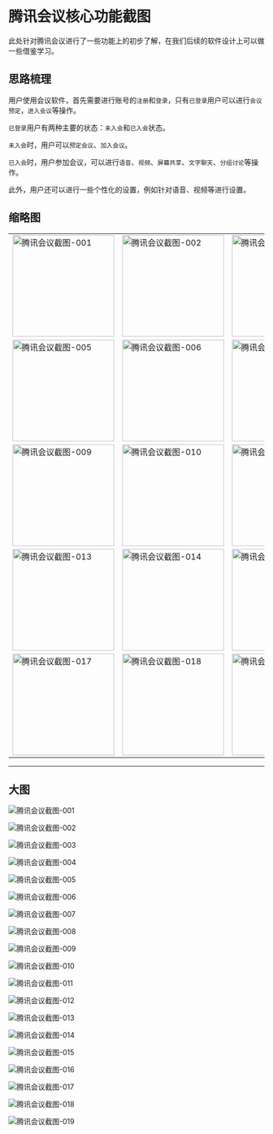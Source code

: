 # 腾讯会议核心功能截图

此处针对腾讯会议进行了一些功能上的初步了解，在我们后续的软件设计上可以做一些借鉴学习。

## 思路梳理

用户使用会议软件，首先需要进行账号的`注册`和`登录`，只有`已登录`用户可以进行`会议预定`，`进入会议`等操作。

`已登录`用户有两种主要的状态：`未入会`和`已入会`状态。

`未入会`时，用户可以`预定会议`、`加入会议`。

`已入会`时，用户参加会议，可以进行`语音`、`视频`、`屏幕共享`、`文字聊天`、`分组讨论`等操作。

此外，用户还可以进行一些个性化的设置，例如针对语音、视频等进行设置。

## 缩略图

<table>
  <tbody>
    <tr>
      <td><img alt="腾讯会议截图-001" src='./tengxunhuiyi/txhy-001.png' width="200" /></td>
      <td><img alt="腾讯会议截图-002" src='./tengxunhuiyi/txhy-002.png' width="200" /></td>
      <td><img alt="腾讯会议截图-003" src='./tengxunhuiyi/txhy-003.png' width="200" /></td>
      <td><img alt="腾讯会议截图-004" src='./tengxunhuiyi/txhy-004.png' width="200" /></td>
    </tr>
    <tr>
      <td><img alt="腾讯会议截图-005" src='./tengxunhuiyi/txhy-005.png' width="200" /></td>
      <td><img alt="腾讯会议截图-006" src='./tengxunhuiyi/txhy-006.png' width="200" /></td>
      <td><img alt="腾讯会议截图-007" src='./tengxunhuiyi/txhy-007.png' width="200" /></td>
      <td><img alt="腾讯会议截图-008" src='./tengxunhuiyi/txhy-008.png' width="200" /></td>
    </tr>
    <tr>
      <td><img alt="腾讯会议截图-009" src='./tengxunhuiyi/txhy-009.png' width="200" /></td>
      <td><img alt="腾讯会议截图-010" src='./tengxunhuiyi/txhy-010.png' width="200" /></td>
      <td><img alt="腾讯会议截图-011" src='./tengxunhuiyi/txhy-011.png' width="200" /></td>
      <td><img alt="腾讯会议截图-012" src='./tengxunhuiyi/txhy-012.png' width="200" /></td>
    </tr>
    <tr>
      <td><img alt="腾讯会议截图-013" src='./tengxunhuiyi/txhy-013.png' width="200" /></td>
      <td><img alt="腾讯会议截图-014" src='./tengxunhuiyi/txhy-014.png' width="200" /></td>
      <td><img alt="腾讯会议截图-015" src='./tengxunhuiyi/txhy-015.png' width="200" /></td>
      <td><img alt="腾讯会议截图-016" src='./tengxunhuiyi/txhy-016.png' width="200" /></td>
    </tr>
    <tr>
      <td><img alt="腾讯会议截图-017" src='./tengxunhuiyi/txhy-017.png' width="200" /></td>
      <td><img alt="腾讯会议截图-018" src='./tengxunhuiyi/txhy-018.png' width="200" /></td>
      <td><img alt="腾讯会议截图-019" src='./tengxunhuiyi/txhy-019.png' width="200" /></td>
    </tr>
  </tbody>
</table>

---

## 大图

![腾讯会议截图-001](./tengxunhuiyi/txhy-001.png)

![腾讯会议截图-002](./tengxunhuiyi/txhy-002.png)

![腾讯会议截图-003](./tengxunhuiyi/txhy-003.png)

![腾讯会议截图-004](./tengxunhuiyi/txhy-004.png)

![腾讯会议截图-005](./tengxunhuiyi/txhy-005.png)

![腾讯会议截图-006](./tengxunhuiyi/txhy-006.png)

![腾讯会议截图-007](./tengxunhuiyi/txhy-007.png)

![腾讯会议截图-008](./tengxunhuiyi/txhy-008.png)

![腾讯会议截图-009](./tengxunhuiyi/txhy-009.png)

![腾讯会议截图-010](./tengxunhuiyi/txhy-010.png)

![腾讯会议截图-011](./tengxunhuiyi/txhy-011.png)

![腾讯会议截图-012](./tengxunhuiyi/txhy-012.png)

![腾讯会议截图-013](./tengxunhuiyi/txhy-013.png)

![腾讯会议截图-014](./tengxunhuiyi/txhy-014.png)

![腾讯会议截图-015](./tengxunhuiyi/txhy-015.png)

![腾讯会议截图-016](./tengxunhuiyi/txhy-016.png)

![腾讯会议截图-017](./tengxunhuiyi/txhy-017.png)

![腾讯会议截图-018](./tengxunhuiyi/txhy-018.png)

![腾讯会议截图-019](./tengxunhuiyi/txhy-019.png)
